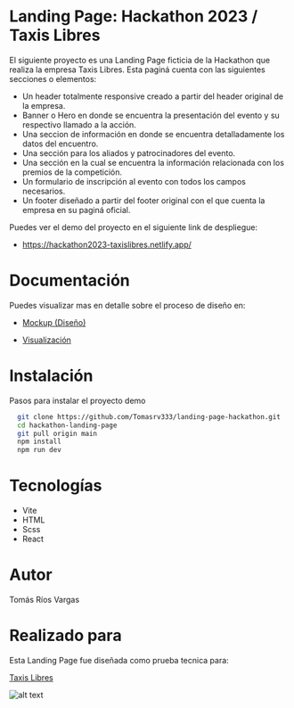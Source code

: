 # Landing Page: Hackathon 2023 / Taxis Libres

El siguiente proyecto es una Landing Page ficticia de la Hackathon que realiza la empresa Taxis Libres. Esta paginá cuenta con las siguientes secciones o elementos:

- Un header totalmente responsive creado a partir del header original de la empresa.
- Banner o Hero en donde se encuentra la presentación del evento y su respectivo llamado a la acción.
- Una seccion de información en donde se encuentra detalladamente los datos del encuentro.
- Una sección para los aliados y patrocinadores del evento.
- Una sección en la cual se encuentra la información relacionada con los premios de la competición.
- Un formulario de inscripción al evento con todos los campos necesarios.
- Un footer diseñado a partir del footer original con el que cuenta la empresa en su paginá oficial.

Puedes ver el demo del proyecto en el siguiente link de despliegue:
- https://hackathon2023-taxislibres.netlify.app/

# Documentación

Puedes visualizar mas en detalle sobre el proceso de diseño en:

- [Mockup (Diseño)](https://www.figma.com/file/VMN2qis7NaNCQY4ryxbYnH/Untitled?type=design&node-id=0%3A1&t=UpNhrSNU6uUzZlqg-1)

- [Visualización](https://www.figma.com/proto/VMN2qis7NaNCQY4ryxbYnH/Hackathon?type=design&node-id=1-2&scaling=min-zoom&page-id=0%3A1)

# Instalación

Pasos para instalar el proyecto demo 

```bash
  git clone https://github.com/Tomasrv333/landing-page-hackathon.git
  cd hackathon-landing-page
  git pull origin main
  npm install
  npm run dev
```

# Tecnologías

- Vite
- HTML
- Scss
- React

# Autor

Tomás Ríos Vargas

# Realizado para

Esta Landing Page fue diseñada como prueba tecnica para:

[Taxis Libres](https://www.taxislibres.com.co/)

![alt text](https://www.taxislibres.com.co/public/imagesNew/logo-escritorio.webp)
